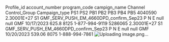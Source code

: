 Profile_id	account_number	program_code	campign_name	Channel	Control_Group	Campaign_type	PS1	PS2	PB1	PB2	PB3	PB4	PB5
4040590	2.30001E+27	S1	GMF_SERV_PUSH_EM_4660DPD_confirm_Sep23	P	N	E	null	null	GMF	10/17/2023	625.8	8125	1-877-994-9119
5286065	2.30001E+27	S1	GMF_SERV_PUSH_EM_4660DPD_confirm_Sep23	P	N	E	null	null	GMF	10/20/2023	539.06	8075	1-888-994-7861
![Uploading image.png…]()


